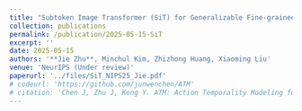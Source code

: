```yaml
---
title: "Subtoken Image Transformer (SiT) for Generalizable Fine-grained Recognition"
collection: publications
permalink: /publication/2025-05-15-SiT
excerpt: ''
date: 2025-05-15
authors: '**Jie Zhu**, Minchul Kim, Zhizhong Huang, Xiaoming Liu'
venue: 'NeurIPS (Under review)'
paperurl: '../files/SiT_NIPS25_Jie.pdf'
# codeurl: 'https://github.com/junwenchen/ATM'
# citation: 'Chen J, Zhu J, Kong Y. ATM: Action Temporality Modeling for Video Question Answering[C]//Proceedings of the 31st ACM International Conference on Multimedia. 2023: 4886-4895.'
---
```


<!-- <div style="text-align: center;">
  <img src="../images/atm_teaser_mm23.png" alt="alt text">
</div> -->
